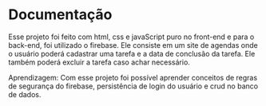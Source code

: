 # Documentação

Esse projeto foi feito com html, css e javaScript puro no front-end e para o back-end, foi utilizado o firebase. Ele consiste em um site de agendas onde o usuário poderá cadastrar uma tarefa e a data de conclusão da tarefa. Ele também poderá excluir a tarefa caso achar necessário.

Aprendizagem: Com esse projeto foi possível aprender conceitos de regras de segurança do firebase, persistência de login do usuário e crud no banco de dados.
